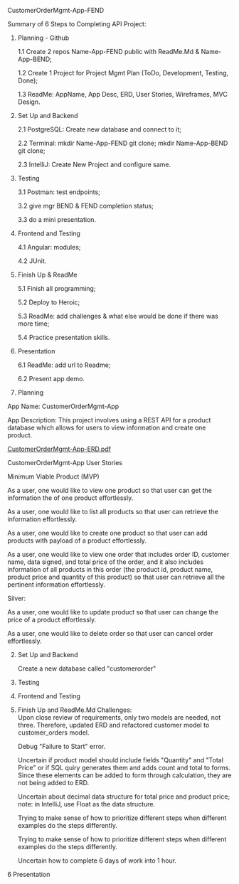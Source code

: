 CustomerOrderMgmt-App-FEND

Summary of 6 Steps to Completing API Project:

1.    Planning - Github

      1.1 Create 2 repos Name-App-FEND public with ReadMe.Md & Name-App-BEND;
      
      1.2 Create 1 Project for Project Mgmt Plan (ToDo,  Development, Testing, Done);
      
      1.3 ReadMe:  AppName, App Desc, ERD, User Stories, Wireframes, MVC Design.
      
2.   Set Up and Backend 

      2.1 PostgreSQL: Create new database and connect to it; 

      2.2 Terminal:  mkdir Name-App-FEND git clone; mkdir Name-App-BEND git clone;

      2.3 IntelliJ: Create New Project and configure same.  

3.   Testing 

      3.1 Postman: test endpoints;

      3.2 give mgr BEND & FEND completion status;

      3.3 do a mini presentation.

4.   Frontend and Testing

      4.1 Angular:  modules;

      4.2 JUnit.

5.   Finish Up & ReadMe 

      5.1 Finish all programming;

      5.2 Deploy to Heroic;

      5.3 ReadMe: add challenges & what else would be done if there was more time; 

      5.4 Practice presentation skills.

6.   Presentation 

      6.1 ReadMe:  add url to Readme;

      6.2 Present app demo. 




1.  Planning

   App Name:  CustomerOrderMgmt-App
   
   App Description:  This project involves using a REST API for a product database which allows for users to view information and create one product.
    
   [CustomerOrderMgmt-App-ERD.pdf](https://github.com/annettem123/CustomerOrderMgmt-App-FEND/files/8496850/CustomerOrderMgmt-App-ERD.pdf)

   CustomerOrderMgmt-App User Stories

Minimum Viable Product (MVP)

As a user, one would like to view one product so that user can get the  information the of one product effortlessly.

As a user, one would like to list all products so that user can retrieve the information effortlessly.

As a user, one would like to create one product so that user can add products with payload of a product effortlessly.

As a user, one would like to view one order that includes order ID, customer name,  data signed, and  total price of the order, and it also includes information of all  products in this order (the product id, product name, product price and quantity of this product) so that user can retrieve all the pertinent information effortlessly.

Silver: 

As a user, one would like to update product so that user can change the price of a product effortlessly.

As a user, one would like to delete order so that user can cancel order effortlessly.


2. Set Up and Backend

   Create a new database called "customerorder"



3. Testing



4. Frontend and Testing




5. Finish Up and ReadMe.Md
   Challenges:  
   Upon close review of requirements, only two models are needed, not three. Therefore, updated ERD and refactored customer model to customer_orders        model.
   
   Debug "Failure to Start" error.
   
   Uncertain if product model should include fields "Quantity" and "Total Price" or if SQL quiry generates them and adds count and total to forms. Since    these elements can be added to form through calculation, they are not being added to ERD.
   
   Uncertain about decimal data structure for total price and product price; note:  in IntelliJ, use Float as the data structure.
   
   Trying to make sense of how to prioritize different steps when different examples do the steps differently.
   
   Trying to make sense of how to prioritize different steps when different examples do the steps differently.
   
   Uncertain how to complete 6 days of work into 1 hour.
   
   
6 Presentation

